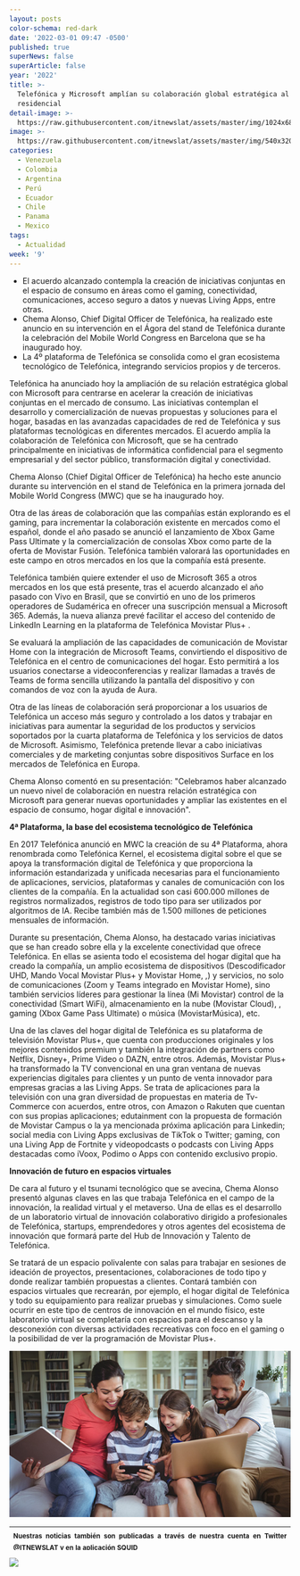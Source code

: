 ```yaml
---
layout: posts
color-schema: red-dark
date: '2022-03-01 09:47 -0500'
published: true
superNews: false
superArticle: false
year: '2022'
title: >-
  Telefónica y Microsoft amplían su colaboración global estratégica al segmento
  residencial 
detail-image: >-
  https://raw.githubusercontent.com/itnewslat/assets/master/img/1024x680/Seguridad-Familiar-g.jpg
image: >-
  https://raw.githubusercontent.com/itnewslat/assets/master/img/540x320/Seguridad-Familiar-p.jpg
categories:
  - Venezuela
  - Colombia
  - Argentina
  - Perú
  - Ecuador
  - Chile
  - Panama
  - Mexico
tags:
  - Actualidad
week: '9'
---
```

- El acuerdo alcanzado contempla la creación de iniciativas conjuntas en el espacio de consumo en áreas como el gaming, conectividad, comunicaciones, acceso seguro a datos y nuevas Living Apps, entre otras.
- Chema Alonso, Chief Digital Officer de Telefónica, ha realizado este anuncio en su intervención en el Ágora del stand de Telefónica durante la celebración del Mobile World Congress en Barcelona que se ha inaugurado hoy.
- La 4º plataforma de Telefónica se consolida como el gran ecosistema tecnológico de Telefónica, integrando servicios propios y de terceros.

Telefónica ha anunciado hoy la ampliación de su relación estratégica global con Microsoft para centrarse en acelerar la creación de iniciativas conjuntas en el mercado de consumo. Las iniciativas contemplan el desarrollo y comercialización de nuevas propuestas y soluciones para el hogar, basadas en las avanzadas capacidades de red de Telefónica y sus plataformas tecnológicas en diferentes mercados. El acuerdo amplía la colaboración de Telefónica con Microsoft, que se ha centrado principalmente en iniciativas de informática confidencial para el segmento empresarial y del sector público, transformación digital y conectividad.
 
Chema Alonso (Chief Digital Officer de Telefónica) ha hecho este anuncio durante su intervención en el stand de Telefónica en la primera jornada del Mobile World Congress (MWC) que se ha inaugurado hoy.
 
Otra de las áreas de colaboración que las compañías están explorando es el gaming, para incrementar la colaboración existente en mercados como el español, donde el año pasado se anunció el lanzamiento de Xbox Game Pass Ultimate y la comercialización de consolas Xbox como parte de la oferta de Movistar Fusión. Telefónica también valorará las oportunidades en este campo en otros mercados en los que la compañía está presente.
 
Telefónica también quiere extender el uso de Microsoft 365 a otros mercados en los que está presente, tras el acuerdo alcanzado el año pasado con Vivo en Brasil, que se convirtió en uno de los primeros operadores de Sudamérica en ofrecer una suscripción mensual a Microsoft 365. Además, la nueva alianza prevé facilitar el acceso del contenido de LinkedIn Learning en la plataforma de Telefónica Movistar Plus+ .
 
Se evaluará la ampliación de las capacidades de comunicación de Movistar Home con la integración de Microsoft Teams, convirtiendo el dispositivo de Telefónica en el centro de comunicaciones del hogar.  Esto permitirá a los usuarios conectarse a videoconferencias y realizar llamadas a través de Teams de forma sencilla utilizando la pantalla del dispositivo y con comandos de voz con la ayuda de Aura.
 
Otra de las líneas de colaboración será proporcionar a los usuarios de Telefónica un acceso más seguro y controlado a los datos y trabajar en iniciativas para aumentar la seguridad de los productos y servicios soportados por la cuarta plataforma de Telefónica y los servicios de datos de Microsoft. Asimismo, Telefónica pretende llevar a cabo iniciativas comerciales y de marketing conjuntas sobre dispositivos Surface en los mercados de Telefónica en Europa.
 
Chema Alonso comentó en su presentación: "Celebramos haber alcanzado un nuevo nivel de colaboración en nuestra relación estratégica con Microsoft para generar nuevas oportunidades y ampliar las existentes en el espacio de consumo, hogar digital e innovación".
 
 
**4ª Plataforma, la base del ecosistema tecnológico de Telefónica**
 
En 2017 Telefónica anunció en MWC la creación de su 4ª Plataforma, ahora renombrada como Telefónica Kernel, el ecosistema digital sobre el que se apoya la transformación digital de Telefónica y que proporciona la información estandarizada y unificada necesarias para el funcionamiento de aplicaciones, servicios, plataformas y canales de comunicación con los clientes de la compañía. En la actualidad son casi 600.000 millones de registros normalizados, registros de todo tipo para ser utilizados por algoritmos de IA. Recibe también más de 1.500 millones de peticiones mensuales de información.
 
Durante su presentación, Chema Alonso, ha destacado varias iniciativas que se han creado sobre ella y la excelente conectividad que ofrece Telefónica. En ellas  se asienta todo el ecosistema del hogar digital que ha creado la compañía,  un amplio ecosistema de dispositivos (Descodificador UHD, Mando Vocal Movistar Plus+ y Movistar Home, ,) y servicios, no solo de comunicaciones (Zoom y Teams integrado en Movistar Home), sino también servicios líderes para gestionar la línea (Mi Movistar) control de la conectividad (Smart WiFi), almacenamiento en la nube (Movistar Cloud), , gaming (Xbox Game Pass Ultimate) o música (MovistarMúsica), etc.
 
Una de las claves del hogar digital de Telefónica es su plataforma de televisión Movistar Plus+, que cuenta con producciones originales y los mejores contenidos premium y también la integración de partners como Netflix, Disney+, Prime Video o DAZN, entre otros. Además, Movistar Plus+ ha transformado la TV convencional en una gran ventana de nuevas experiencias digitales para clientes y un punto de venta innovador para empresas gracias a las Living Apps. Se trata de aplicaciones para la televisión con una gran diversidad de propuestas en materia de Tv-Commerce con acuerdos, entre otros, con Amazon o Rakuten que cuentan con sus propias aplicaciones; edutainment con la propuesta de formación de Movistar Campus o la ya mencionada próxima aplicación para Linkedin; social media con Living Apps exclusivas de TikTok o Twitter;  gaming, con una Living App de Fortnite y videopodcasts o podcasts con Living Apps destacadas como iVoox, Podimo o Apps con contenido exclusivo propio.
 
**Innovación de futuro en espacios virtuales**
 
De cara al futuro y el tsunami tecnológico que se avecina, Chema Alonso presentó algunas claves en las que trabaja Telefónica en el campo de la innovación, la realidad virtual y el metaverso. Una de ellas es el desarrollo de un laboratorio virtual de innovación colaborativo dirigido a profesionales de Telefónica, startups, emprendedores y otros agentes del ecosistema de innovación que formará parte del Hub de Innovación y Talento de Telefónica.
 
Se tratará de un espacio polivalente con salas para trabajar en sesiones de ideación de proyectos, presentaciones, colaboraciones de todo tipo y donde realizar también propuestas a clientes. Contará también con espacios virtuales que recrearán, por ejemplo, el hogar digital de Telefónica y todo su equipamiento para realizar pruebas y simulaciones. Como suele ocurrir en este tipo de centros de innovación en el mundo físico, este laboratorio virtual se completaría con espacios para el descanso y la desconexión con diversas actividades recreativas con foco en el gaming o la posibilidad de ver la programación de Movistar Plus+.

![](https://raw.githubusercontent.com/itnewslat/assets/master/img/540x320/Seguridad-Familiar-p.jpg)

<table style="height: 42px;" width="569">
<tbody>
<tr>
<td style="text-align: justify;"><sub><strong>Nuestras noticias también son publicadas a través de nuestra cuenta en Twitter <a href="https://twitter.com/itnewslat?lang=es">@ITNEWSLAT</a> y en la aplicación <a href="https://squidapp.co/en/">SQUID</a></strong></sub></td>
</tr>
</tbody>
</table>

<img src="https://tracker.metricool.com/c3po.jpg?hash=56f88a41e39ab42c063cc51676587a04"/>